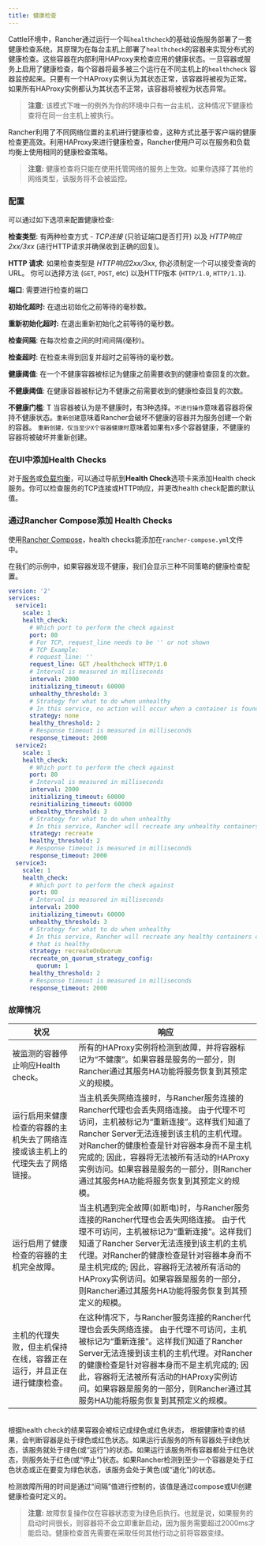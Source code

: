 ```yaml
---
title: 健康检查
---
```


Cattle环境中，Rancher通过运行一个叫`healthcheck`的基础设施服务部署了一套健康检查系统，其原理为在每台主机上部署了`healthcheck`的容器来实现分布式的健康检查。这些容器在内部利用HAProxy来检查应用的健康状态。一旦容器或服务上启用了健康检查，每个容器将最多被三个运行在不同主机上的`healthcheck` 容器监控起来。只要有一个HAProxy实例认为其状态正常，该容器将被视为正常。如果所有HAProxy实例都认为其状态不正常，该容器将被视为状态异常。

> **注意:** 该模式下唯一的例外为你的环境中只有一台主机，这种情况下健康检查将在同一台主机上被执行。


Rancher利用了不同网络位置的主机进行健康检查，这种方式比基于客户端的健康检查更高效。利用HAProxy来进行健康检查，Rancher使用户可以在服务和负载均衡上使用相同的健康检查策略。


> **注意:** 健康检查将只能在使用托管网络的服务上生效。如果你选择了其他的网络类型，该服务将不会被监控。

### 配置

可以通过如下选项来配置健康检查:

**检查类型**: 有两种检查方式 - _TCP连接_ (只验证端口是否打开) 以及 _HTTP响应2xx/3xx_ (进行HTTP请求并确保收到正确的回复)。

**HTTP 请求**: 如果检查类型是 _HTTP响应2xx/3xx_, 你必须制定一个可以接受查询的URL。 你可以选择方法 (`GET`, `POST`, etc) 以及HTTP版本 (`HTTP/1.0`, `HTTP/1.1`).

**端口**: 需要进行检查的端口

**初始化超时:**  在退出初始化之前等待的毫秒数。

**重新初始化超时:** 在退出重新初始化之前等待的毫秒数。

**检查间隔**:  在每次检查之间的时间间隔(毫秒)。

**检查超时**: 在检查未得到回复并超时之前等待的毫秒数。

**健康阈值**:  在一个不健康容器被标记为健康之前需要收到的健康检查回复的次数。

**不健康阈值**: 在健康容器被标记为不健康之前需要收到的健康检查回复的次数。

**不健康门槛**: T
当容器被认为是不健康时，有3种选择。`不进行操作`意味着容器将保持不健康状态。`重新创建`意味着Rancher会破坏不健康的容器并为服务创建一个新的容器。 `重新创建，仅当至少X个容器健康时`意味着如果有`X`多个容器健康，不健康的容器将被破坏并重新创建。

### 在UI中添加Health Checks

对于[服务](/docs/rancher/v1.x/cn/infrastructure/cattle/adding-services/)或[负载均衡](/docs/rancher/v1.x/cn/infrastructure/cattle/adding-load-balancers/)，可以通过导航到**Health Check**选项卡来添加Health check服务。你可以检查服务的TCP连接或HTTP响应，并更改health check配置的默认值。

### 通过Rancher Compose添加 Health Checks

使用[Rancher Compose](/docs/rancher/v1.x/cn/infrastructure/cattle/rancher-compose/)，health checks能添加在`rancher-compose.yml`文件中。

在我们的示例中，如果容器发现不健康，我们会显示三种不同策略的健康检查配置。
```yaml
version: '2'
services:
  service1:
    scale: 1
    health_check:
      # Which port to perform the check against
      port: 80
      # For TCP, request_line needs to be '' or not shown
      # TCP Example:
      # request_line: ''
      request_line: GET /healthcheck HTTP/1.0
      # Interval is measured in milliseconds
      interval: 2000
      initializing_timeout: 60000
      unhealthy_threshold: 3
      # Strategy for what to do when unhealthy
      # In this service, no action will occur when a container is found unhealthy
      strategy: none
      healthy_threshold: 2
      # Response timeout is measured in milliseconds
      response_timeout: 2000
  service2:
    scale: 1
    health_check:
      # Which port to perform the check against
      port: 80
      # Interval is measured in milliseconds
      interval: 2000
      initializing_timeout: 60000
      reinitializing_timeout: 60000
      unhealthy_threshold: 3
      # Strategy for what to do when unhealthy
      # In this service, Rancher will recreate any unhealthy containers
      strategy: recreate
      healthy_threshold: 2
      # Response timeout is measured in milliseconds
      response_timeout: 2000
  service3:
    scale: 1
    health_check:
      # Which port to perform the check against
      port: 80
      # Interval is measured in milliseconds
      interval: 2000
      initializing_timeout: 60000
      unhealthy_threshold: 3
      # Strategy for what to do when unhealthy
      # In this service, Rancher will recreate any healthy containers only if there   is at least 1 container
      # that is healthy
      strategy: recreateOnQuorum
      recreate_on_quorum_strategy_config:
        quorum: 1
      healthy_threshold: 2
      # Response timeout is measured in milliseconds
      response_timeout: 2000
```


### 故障情况

状况 | 响应
----|----
被监测的容器停止响应Health check。| 所有的HAProxy实例将检测到故障，并将容器标记为“不健康”。如果容器是服务的一部分，则Rancher通过其服务HA功能将服务恢复到其预定义的规模。
运行启用来健康检查的容器的主机失去了网络连接或该主机上的代理失去了网络链接。| 当主机丢失网络连接时，与Rancher服务连接的Rancher代理也会丢失网络连接。 由于代理不可访问，主机被标记为“重新连接”。这样我们知道了Rancher Server无法连接到该主机的主机代理。对Rancher的健康检查是针对容器本身而不是主机完成的; 因此，容器将无法被所有活动的HAProxy实例访问。如果容器是服务的一部分，则Rancher通过其服务HA功能将服务恢复到其预定义的规模。
运行启用了健康检查的容器的主机完全故障。| 当主机遇到完全故障(如断电)时，与Rancher服务连接的Rancher代理也会丢失网络连接。 由于代理不可访问，主机被标记为“重新连接”。这样我们知道了Rancher Server无法连接到该主机的主机代理。对Rancher的健康检查是针对容器本身而不是主机完成的; 因此，容器将无法被所有活动的HAProxy实例访问。如果容器是服务的一部分，则Rancher通过其服务HA功能将服务恢复到其预定义的规模。
主机的代理失败，但主机保持在线，容器正在运行，并且正在进行健康检查。| 在这种情况下，与Rancher服务连接的Rancher代理也会丢失网络连接。 由于代理不可访问，主机被标记为“重新连接”。这样我们知道了Rancher Server无法连接到该主机的主机代理。对Rancher的健康检查是针对容器本身而不是主机完成的; 因此，容器将无法被所有活动的HAProxy实例访问。如果容器是服务的一部分，则Rancher通过其服务HA功能将服务恢复到其预定义的规模。

<br/>
根据health check的结果容器会被标记成绿色或红色状态，
根据健康检查的结果，会判断容器是处于绿色或红色状态。如果运行该服务的所有容器处于绿色状态，该服务就处于绿色(或“运行”)的状态。如果运行该服务所有容器都处于红色状态，则服务处于红色(或“停止”)状态。如果Rancher检测到至少一个容器是处于红色状态或正在要变为绿色状态，该服务会处于黄色(或“退化”)的状态。

检测故障所用的时间是通过“间隔”值进行控制的，该值是通过compose或UI创建健康检查时定义的。

> **注意:** 故障恢复操作仅在容器状态变为绿色后执行。也就是说，如果服务的启动时间很长，则容器将不会立即重新启动，因为服务需要超过2000ms才能启动。健康检查首先需要在采取任何其他行动之前将容器变绿。

